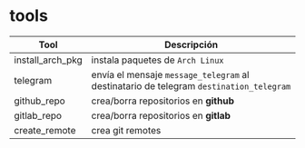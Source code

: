 # tools

| **Tool** | **Descripción** |
|----------|-----------------|
| install_arch_pkg | instala paquetes de `Arch Linux` |
| telegram | envía el mensaje `message_telegram` al destinatario de telegram `destination_telegram` |
| github_repo | crea/borra repositorios en **github** |
| gitlab_repo | crea/borra repositorios en **gitlab** |
| create_remote | crea git remotes | 
